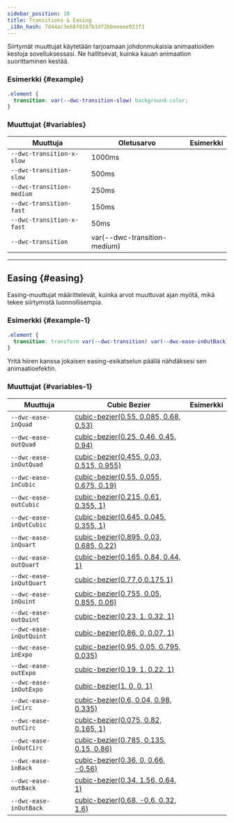 ```yaml
---
sidebar_position: 10
title: Transitions & Easing
_i18n_hash: 7d44ac3e68f0187b1df2bbeeeee923f3
---
```

Siirtymät muuttujat käytetään tarjoamaan johdonmukaisia animaatioiden kestoja sovelluksessasi. Ne hallitsevat, kuinka kauan animaation suorittaminen kestää.

### Esimerkki {#example}

```css
.element {
  transition: var(--dwc-transition-slow) background-color;
}
```

### Muuttujat {#variables}

| **Muuttuja**              | **Oletusarvo**   | **Esimerkki**                               |
|---------------------------|-------------------|--------------------------------------------|
| `--dwc-transition-x-slow` | 1000ms            | <TransitionBox speed="--dwc-transition-x-slow" /> |
| `--dwc-transition-slow`   | 500ms             | <TransitionBox speed="--dwc-transition-slow" />   |
| `--dwc-transition-medium` | 250ms             | <TransitionBox speed="--dwc-transition-medium" /> |
| `--dwc-transition-fast`   | 150ms             | <TransitionBox speed="--dwc-transition-fast" />   |
| `--dwc-transition-x-fast` | 50ms              | <TransitionBox speed="--dwc-transition-x-fast" /> |
| `--dwc-transition`        | var(--dwc-transition-medium) | <TransitionBox speed="--dwc-transition" /> |

---

## Easing {#easing}

Easing-muuttujat määrittelevät, kuinka arvot muuttuvat ajan myötä, mikä tekee siirtymistä luonnollisempia.

### Esimerkki {#example-1}

```css
.element {
  transition: transform var(--dwc-transition) var(--dwc-ease-inOutBack);
}
```

Yritä hiiren kanssa jokaisen easing-esikatselun päällä nähdäksesi sen animaatioefektin.

### Muuttujat {#variables-1}

| **Muuttuja** | **Cubic Bezier** | **Esimerkki** |
|-------------|------------------|-------------|
| `--dwc-ease-inQuad` | [cubic-bezier(0.55, 0.085, 0.68, 0.53)](https://cubic-bezier.com/#0.55,0.085,0.68,0.53) | <TransitionBox easing="--dwc-ease-inQuad" /> |
| `--dwc-ease-outQuad` | [cubic-bezier(0.25, 0.46, 0.45, 0.94)](https://cubic-bezier.com/#0.25,0.46,0.45,0.94) | <TransitionBox easing="--dwc-ease-outQuad" /> |
| `--dwc-ease-inOutQuad` | [cubic-bezier(0.455, 0.03, 0.515, 0.955)](https://cubic-bezier.com/#0.455,0.03,0.515,0.955) | <TransitionBox easing="--dwc-ease-inOutQuad" /> |
| `--dwc-ease-inCubic` | [cubic-bezier(0.55, 0.055, 0.675, 0.19)](https://cubic-bezier.com/#0.55,0.055,0.675,0.19) | <TransitionBox easing="--dwc-ease-inCubic" /> |
| `--dwc-ease-outCubic` | [cubic-bezier(0.215, 0.61, 0.355, 1)](https://cubic-bezier.com/#0.215,0.61,0.355,1) | <TransitionBox easing="--dwc-ease-outCubic" /> |
| `--dwc-ease-inQutCubic` | [cubic-bezier(0.645, 0.045, 0.355, 1)](https://cubic-bezier.com/#0.645,0.045,0.355,1) | <TransitionBox easing="--dwc-ease-inQutCubic" /> |
| `--dwc-ease-inQuart` | [cubic-bezier(0.895, 0.03, 0.685, 0.22)](https://cubic-bezier.com/#0.895,0.03,0.685,0.22) | <TransitionBox easing="--dwc-ease-inQuart" /> |
| `--dwc-ease-outQuart` | [cubic-bezier(0.165, 0.84, 0.44, 1)](https://cubic-bezier.com/#0.165,0.84,0.44,1) | <TransitionBox easing="--dwc-ease-outQuart" /> |
| `--dwc-ease-inQutQuart` | [cubic-bezier(0.77,0,0.175,1)](https://cubic-bezier.com/#0.77,0,0.175,1) | <TransitionBox easing="--dwc-ease-inQutQuart" /> |
| `--dwc-ease-inQuint` | [cubic-bezier(0.755, 0.05, 0.855, 0.06)](https://cubic-bezier.com/#0.755,0.05,0.855,0.06) | <TransitionBox easing="--dwc-ease-inQuint" /> |
| `--dwc-ease-outQuint` | [cubic-bezier(0.23, 1, 0.32, 1)](https://cubic-bezier.com/#0.23,1,0.32,1) | <TransitionBox easing="--dwc-ease-outQuint" /> |
| `--dwc-ease-inQutQuint` | [cubic-bezier(0.86, 0, 0.07, 1)](https://cubic-bezier.com/#0.86,0,0.07,1) | <TransitionBox easing="--dwc-ease-inQutQuint" /> |
| `--dwc-ease-inExpo` | [cubic-bezier(0.95, 0.05, 0.795, 0.035)](https://cubic-bezier.com/#0.95,0.05,0.795,0.035) | <TransitionBox easing="--dwc-ease-inExpo" /> |
| `--dwc-ease-outExpo` | [cubic-bezier(0.19, 1, 0.22, 1)](https://cubic-bezier.com/#0.19,1,0.22,1) | <TransitionBox easing="--dwc-ease-outExpo" /> |
| `--dwc-ease-inOutExpo` | [cubic-bezier(1, 0, 0, 1)](https://cubic-bezier.com/#1,0,0,1) | <TransitionBox easing="--dwc-ease-inOutExpo" /> |
| `--dwc-ease-inCirc` | [cubic-bezier(0.6, 0.04, 0.98, 0.335)](https://cubic-bezier.com/#0.6,0.04,0.98,0.335) | <TransitionBox easing="--dwc-ease-inCirc" /> |
| `--dwc-ease-outCirc` | [cubic-bezier(0.075, 0.82, 0.165, 1)](https://cubic-bezier.com/#0.075,0.82,0.165,1) | <TransitionBox easing="--dwc-ease-outCirc" /> |
| `--dwc-ease-inOutCirc` | [cubic-bezier(0.785, 0.135, 0.15, 0.86)](https://cubic-bezier.com/#0.785,0.135,0.15,0.86) | <TransitionBox easing="--dwc-ease-inOutCirc" /> |
| `--dwc-ease-inBack` | [cubic-bezier(0.36, 0, 0.66, -0.56)](https://cubic-bezier.com/#0.36,0,0.66,-0.56) | <TransitionBox easing="--dwc-ease-inBack" /> |
| `--dwc-ease-outBack` | [cubic-bezier(0.34, 1.56, 0.64, 1)](https://cubic-bezier.com/#0.34,1.56,0.64,1) | <TransitionBox easing="--dwc-ease-outBack" /> |
| `--dwc-ease-inOutBack` | [cubic-bezier(0.68, -0.6, 0.32, 1.6)](https://cubic-bezier.com/#0.68,-0.6,0.32,1.6) | <TransitionBox easing="--dwc-ease-inOutBack" /> |
